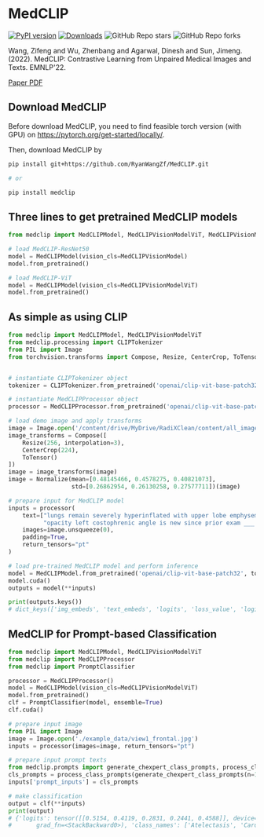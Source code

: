 # MedCLIP

[![PyPI version](https://badge.fury.io/py/medclip.svg)](https://badge.fury.io/py/medclip)
[![Downloads](https://pepy.tech/badge/medclip)](https://pepy.tech/project/medclip)
![GitHub Repo stars](https://img.shields.io/github/stars/ryanwangzf/medclip)
![GitHub Repo forks](https://img.shields.io/github/forks/ryanwangzf/medclip)


Wang, Zifeng and Wu, Zhenbang and Agarwal, Dinesh and Sun, Jimeng. (2022). MedCLIP: Contrastive Learning from Unpaired Medical Images and Texts. EMNLP'22.

[Paper PDF](https://arxiv.org/pdf/2210.10163.pdf)

## Download MedCLIP
Before download MedCLIP, you need to find feasible torch version (with GPU) on https://pytorch.org/get-started/locally/.

Then, download MedCLIP by

```bash
pip install git+https://github.com/RyanWangZf/MedCLIP.git

# or

pip install medclip
```

## Three lines to get pretrained MedCLIP models

```python
from medclip import MedCLIPModel, MedCLIPVisionModelViT, MedCLIPVisionModel

# load MedCLIP-ResNet50
model = MedCLIPModel(vision_cls=MedCLIPVisionModel)
model.from_pretrained()

# load MedCLIP-ViT
model = MedCLIPModel(vision_cls=MedCLIPVisionModelViT)
model.from_pretrained()
```

## As simple as using CLIP

```python
from medclip import MedCLIPModel, MedCLIPVisionModelViT
from medclip.processing import CLIPTokenizer
from PIL import Image
from torchvision.transforms import Compose, Resize, CenterCrop, ToTensor, Normalize


# instantiate CLIPTokenizer object
tokenizer = CLIPTokenizer.from_pretrained('openai/clip-vit-base-patch32')

# instantiate MedCLIPProcessor object
processor = MedCLIPProcessor.from_pretrained('openai/clip-vit-base-patch32', image_size=224)

# load demo image and apply transforms
image = Image.open('/content/drive/MyDrive/RadiXClean/content/all_images/PMC107839_1471-2296-3-6-2.jpg').convert("RGB")
image_transforms = Compose([
    Resize(256, interpolation=3),
    CenterCrop(224),
    ToTensor()
])
image = image_transforms(image)
image = Normalize(mean=[0.48145466, 0.4578275, 0.40821073],
                  std=[0.26862954, 0.26130258, 0.27577711])(image)

# prepare input for MedCLIP model
inputs = processor(
    text=["lungs remain severely hyperinflated with upper lobe emphysema", 
          "opacity left costophrenic angle is new since prior exam ___ represent some loculated fluid cavitation unlikely"], 
    images=image.unsqueeze(0), 
    padding=True,
    return_tensors="pt"
)

# load pre-trained MedCLIP model and perform inference
model = MedCLIPModel.from_pretrained('openai/clip-vit-base-patch32', tokenizer=tokenizer)
model.cuda()
outputs = model(**inputs)

print(outputs.keys())
# dict_keys(['img_embeds', 'text_embeds', 'logits', 'loss_value', 'logits_per_text'])

```

## MedCLIP for Prompt-based Classification

```python
from medclip import MedCLIPModel, MedCLIPVisionModelViT
from medclip import MedCLIPProcessor
from medclip import PromptClassifier

processor = MedCLIPProcessor()
model = MedCLIPModel(vision_cls=MedCLIPVisionModelViT)
model.from_pretrained()
clf = PromptClassifier(model, ensemble=True)
clf.cuda()

# prepare input image
from PIL import Image
image = Image.open('./example_data/view1_frontal.jpg')
inputs = processor(images=image, return_tensors="pt")

# prepare input prompt texts
from medclip.prompts import generate_chexpert_class_prompts, process_class_prompts
cls_prompts = process_class_prompts(generate_chexpert_class_prompts(n=10))
inputs['prompt_inputs'] = cls_prompts

# make classification
output = clf(**inputs)
print(output)
# {'logits': tensor([[0.5154, 0.4119, 0.2831, 0.2441, 0.4588]], device='cuda:0',
#       grad_fn=<StackBackward0>), 'class_names': ['Atelectasis', 'Cardiomegaly', 'Consolidation', 'Edema', 'Pleural Effusion']}
```
